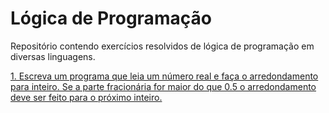 # Lógica de Programação

Repositório contendo exercícios resolvidos de lógica de programação em diversas linguagens.

[1. Escreva um programa que leia um número real e faça o arredondamento para inteiro. Se a parte fracionária for maior do que 0.5 o arredondamento deve ser feito para o próximo inteiro.](https://github.com/davidallysson/logica-de-programacao/blob/master/)
